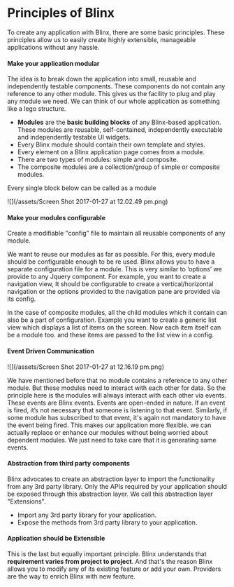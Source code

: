 # Principles of Blinx

To create any application with Blinx, there are some basic principles. These principles allow us to easily create highly extensible, manageable applications without any hassle.

#### Make your application modular

The idea is to break down the application into small, reusable and independently testable components. These components do not contain any reference to any other module. This gives us the facility to plug and play any module we need. We can think of our whole application as something like a lego structure.

* **Modules** are the **basic building blocks** of any Blinx-based application. These modules are reusable, self-contained, independently executable and independently testable UI widgets.
* Every Blinx module should contain their own template and styles.
* Every element on a Blinx application page comes from a module.
* There are two types of modules: simple and composite. 
* The composite modules are a collection/group of simple or composite modules.

Every single block below can be called as a module

![](/assets/Screen Shot 2017-01-27 at 12.02.49 pm.png)

#### Make your modules configurable

Create a modifiable "config" file to maintain all reusable components of any module.

We want to reuse our modules as far as possible. For this, every module should be configurable enough to be re used. Blinx allows you to have a separate configuration file for a module. This is very similar to ‘options’ we provide to any Jquery component. For example, you want to create a navigation view, It should be configurable to create a vertical/horizontal navigation or the options provided to the navigation pane are provided via its config.

In the case of composite modules, all the child modules which it contain can also be a part of configuration. Example you want to create a generic list view which displays a list of items on the screen. Now each item itself can be a module too. and these items are passed to the list view in a config.

#### Event Driven Communication

![](/assets/Screen Shot 2017-01-27 at 12.16.19 pm.png)

We have mentioned before that no module contains a reference to any other module. But these modules need to interact with each other for data. So the principle here is the modules will always interact with each other via events. These events are Blinx events. Events are open-ended in nature. If an event is fired, it’s not necessary that someone is listening to that event. Similarly, if some module has subscribed to that event, it's again not mandatory to have the event being fired. This makes our application more flexible. we can actually replace or enhance our modules without being worried about dependent modules. We just need to take care that it is generating same events.

#### Abstraction from third party components

Blinx advocates to create an abstraction layer to import the functionality from any 3rd party library. Only the APIs required by your application should be exposed through this abstraction layer. We call this abstraction layer  "Extensions".

* Import any 3rd party library for your application.
* Expose the methods from 3rd party library to your application.

#### Application should be Extensible

This is the last but equally important principle. Blinx understands that **requirement varies from project to project**. And that's the reason Blinx allows you to modify any of its existing feature or add your own. Providers are the way to enrich Blinx with new feature.

